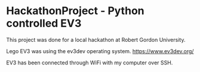 # HackathonProject - Python controlled EV3
This project was done for a local hackathon at Robert Gordon University.

Lego EV3 was using the ev3dev operating system. https://www.ev3dev.org/

EV3 has been connected through WiFi with my computer over SSH.

 
